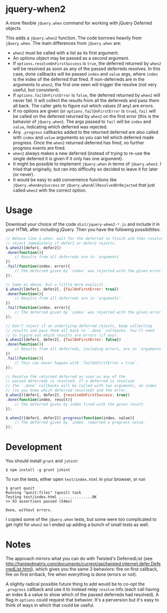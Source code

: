 jquery-when2
============

A more flexible `jQuery.when` command for working with jQuery Deferred objects

This adds a `jQuery.when2` function. The code borrows heavily from `jQuery.when`. The main differences from `jQuery.when` are:

* `when2` must be called with a list as its first argument.
* An options object may be passed as a second argument.
* If `options.resolveOnFirstSuccess` is `true`, the deferred returned by `when2` will be resolved as soon as any of the passed deferreds resolves. In this case, done callbacks will be passed `index` and `value` args, where `index` is the index of the deferred that fired. If non-deferreds are in the arguments to `when2`, the first one seen will trigger the resolve (not very useful, but consistent).
* If `options.failOnFirstError` is `false`, the deferred returned by `when2` will never fail. It will collect the results from all the deferreds and pass them all back. The caller gets to figure out which values (if any) are errors.
* If no options are given (or `options.failOnFirstError` is `true`), `fail` will be called on the deferred returned by `when2` on the first error (this is the behavior of `jQuery.when`). The args passed to `fail` will be `index` and `value`, indicating which deferred was rejected.
* Any `.progress` callbacks added to the returned deferred are also called with `index` and `value` arguments so you can tell which deferred made progress.  Once the `when2` returned deferred has fired, no further progress events are fired.
* `when2` always makes a new deferred (instead of trying to re-use the single deferred it is given if it only has one argument).
* It might be possible to implement `jQuery.when` in terms of `jQuery.when2`. I tried that originally, but ran into difficulty so decided to leave it for later (or never).
* It would be easy to add convenience functions like `jQuery.whenAnySuccess` or `jQuery.whenAllResolvedOrRejected` that just called `when2` with the correct option.

Usage
=====

Download your choice of the code `dist/jquery-when2-*.js` and include it in
your HTML after including jQuery. Then you have the following possiblitites:

```javascript
// Behave like $.when: wait for the deferred to finish and then resolve;
// reject immediately if defer1 or defer2 rejects.
$.when2([defer1, defer2])
.done(function(){
    // Results from all deferreds are in `arguments`.
})
.fail(function(index, error){
    // The deferred given by `index` was rejected with the given error.
});
```

```javascript
// Same as above, but a little more explicit.
$.when2([defer1, defer2], {failOnFirstError: true})
.done(function(){
    // Results from all deferreds are in `arguments`.
})
.fail(function(index, error){
    // The deferred given by `index` was rejected with the given error.
});
```

```javascript
// Don't reject if an underlying deferred rejects, keep collecting
// results and pass them all back to `.done` callbacks. You'll need
// to figure out which results are errors (if any).
$.when2([defer1, defer2], {failOnFirstError: false})
.done(function(){
    // Results from all deferreds, including errors, are in `arguments`
})
.fail(function(){
    // This can never happen with `failOnFirstError = true`.
});
```

```javascript
// Resolve the returned deferred as soon as any of the
// passed deferreds is resolved. If a deferred is resolved
// the `.done` callbacks will be called with two arguments, an index
// (so you know which deferred resolved) and the error.
$.when2([defer1, defer2], {resolveOnFirstSuccess: true})
.done(function(index, result){
    // The deferred given by index fired with the given result.
});
```

```javascript
$.when2([defer1, defer2]).progress(function(index, value){
    // The deferred given by `index` reported a progress value.
});
```


Development
===========

You should install `grunt` and `jshint`:

    $ npm install -g grunt jshint

To run the tests, either open `test/index.html` in your browser, or run

```shell
$ grunt qunit
Running "qunit:files" (qunit) task
Testing test/index.html ...............OK
>> 93 assertions passed (54ms)

Done, without errors.
```

I copied some of the `jQuery.when` tests, but some were too complicated to
get right for `when2` so I ended up adding a bunch of small tests as well.

Notes
=====

The approach mirrors what you can do with Twisted's DeferredList (see
http://twistedmatrix.com/documents/current/api/twisted.internet.defer.DeferredList.html),
which gives you the same 3 behaviors: fire on first callback, fire on first
errback, fire when everything is done (errors or not).

A slightly radical possible future thing to add would be to co-opt the
`.progress` callback and use it to instead relay `resolve` info (each call
having an index & a value to show which of the passed deferreds had
resolved). A flag in `options` could request that behavior. It's a
perversion but it's easy to think of ways in which that could be useful.
